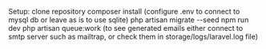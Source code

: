 Setup:
clone repository
composer install
(configure .env to connect to mysql db or leave as is to use sqlite)
php artisan migrate --seed
npm run dev
php artisan queue:work
(to see generated emails either connect to smtp server such as mailtrap, or check them in storage/logs/laravel.log file)

